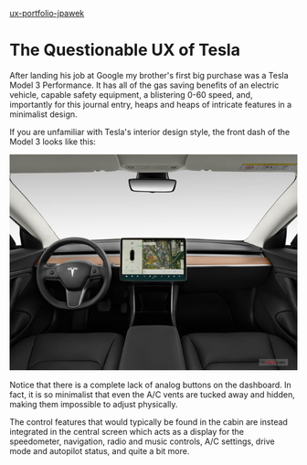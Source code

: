 [ux-portfolio-jpawek](https://usabilityengineering.github.io/ux-portfolio-jpawek/)
# The Questionable UX of Tesla

After landing his job at Google my brother's first big purchase was a Tesla Model 3 Performance. It has all of the gas saving benefits of an electric vehicle, capable safety equipment, a blistering 0-60 speed, and, importantly for this journal entry, heaps and heaps of intricate features in a minimalist design.

If you are unfamiliar with Tesla's interior design style, the front dash of the Model 3 looks like this:

![Model 3 Dashboard](assets/2021_tesla_model_3_dashboard.jpg)

Notice that there is a complete lack of analog buttons on the dashboard. In fact, it is so minimalist that even the A/C vents are tucked away and hidden, making them impossible to adjust physically.

The control features that would typically be found in the cabin are instead integrated in the central screen which acts as a display for the speedometer, navigation, radio and music controls, A/C settings, drive mode and autopilot status, and quite a bit more.
